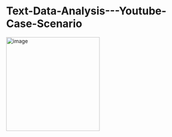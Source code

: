 # Text-Data-Analysis---Youtube-Case-Scenario

<img width="251" alt="image" src="https://github.com/Sarath2804/Text-Data-Analysis---Youtube-Case-Scenario/assets/95603007/dc732aa6-8e3c-4266-8542-483602a59204">
